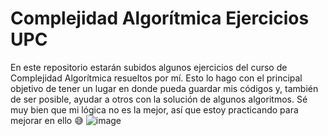 # Complejidad Algorítmica Ejercicios UPC
En este repositorio estarán subidos algunos ejercicios del curso de Complejidad Algorítmica resueltos por mí.
Esto lo hago con el principal objetivo de tener un lugar en donde pueda guardar mis códigos y, también de ser posible, 
ayudar a otros con la solución de algunos algoritmos. Sé muy bien que mi lógica no es la mejor, así que estoy practicando para mejorar en ello :sweat_smile:
![image](https://user-images.githubusercontent.com/89173967/186356763-27420588-6d63-46dd-a11d-23c6b0f8117a.png)
